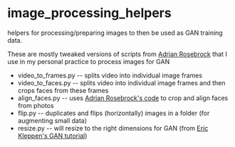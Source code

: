 # image_processing_helpers
helpers for processing/preparing images to then be used as GAN training data.

These are mostly tweaked versions of scripts from [Adrian Rosebrock](https://www.pyimagesearch.com/)
that I use in my personal practice to process images for GAN

- video_to_frames.py -- splits video into individual image frames
- video_to_faces.py -- splits video into individual image frames and then crops faces from these frames
- align_faces.py -- uses [Adrian Rosebrock's code](https://www.pyimagesearch.com/2017/05/22/face-alignment-with-opencv-and-python/) to crop and align faces from photos
- flip.py -- duplicates and flips (horizontally) images in a folder (for augmenting small data)
- resize.py -- will resize to the right dimensions for GAN (from [Eric Kleppen's GAN tutorial](https://medium.com/codex/how-to-train-stylegan2-ada-in-colab-using-instagram-images-7ff552667a20))
